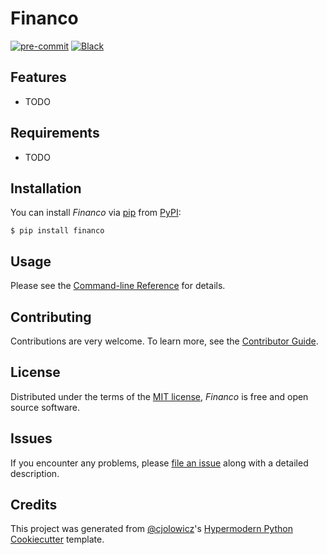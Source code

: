 # Financo

[![pre-commit](https://img.shields.io/badge/pre--commit-enabled-brightgreen?logo=pre-commit&logoColor=white)][pre-commit]
[![Black](https://img.shields.io/badge/code%20style-black-000000.svg)][black]

[pypi status]: https://pypi.org/project/financo/
[read the docs]: https://financo.readthedocs.io/
[tests]: https://github.com/leossantos/financo/actions?workflow=Tests
[codecov]: https://app.codecov.io/gh/leossantos/financo
[pre-commit]: https://github.com/pre-commit/pre-commit
[black]: https://github.com/psf/black

## Features

- TODO

## Requirements

- TODO

## Installation

You can install _Financo_ via [pip] from [PyPI]:

```console
$ pip install financo
```

## Usage

Please see the [Command-line Reference] for details.

## Contributing

Contributions are very welcome.
To learn more, see the [Contributor Guide].

## License

Distributed under the terms of the [MIT license][license],
_Financo_ is free and open source software.

## Issues

If you encounter any problems,
please [file an issue] along with a detailed description.

## Credits

This project was generated from [@cjolowicz]'s [Hypermodern Python Cookiecutter] template.

[@cjolowicz]: https://github.com/cjolowicz
[pypi]: https://pypi.org/
[hypermodern python cookiecutter]: https://github.com/cjolowicz/cookiecutter-hypermodern-python
[file an issue]: https://github.com/leossantos/financo/issues
[pip]: https://pip.pypa.io/

<!-- github-only -->

[license]: https://github.com/leossantos/financo/blob/main/LICENSE
[contributor guide]: https://github.com/leossantos/financo/blob/main/CONTRIBUTING.md
[command-line reference]: https://financo.readthedocs.io/en/latest/usage.html
